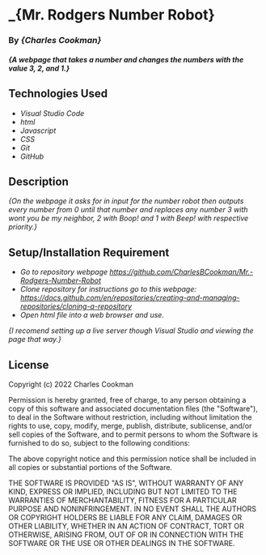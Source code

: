# _{Mr. Rodgers Number Robot}

### By _**{Charles Cookman}**_

#### _{A webpage that takes a number and changes the numbers with the value 3, 2, and 1.}_

## Technologies Used

* _Visual Studio Code_
* _html_
* _Javascript_
* _CSS_
* _Git_
* _GitHub_

## Description

_{On the webpage it asks for in input for the number robot then outputs every number from 0 until that number and replaces any number 3 with wont you be my neighbor, 2 with Boop! and 1 with Beep! with respective priority.}_

## Setup/Installation Requirement

* _Go to repository webpage https://github.com/CharlesBCookman/Mr.-Rodgers-Number-Robot_
* _Clone repository for instructions go to this webpage: https://docs.github.com/en/repositories/creating-and-managing-repositories/cloning-a-repository_
* _Open html file into a web browser and use._

_{I recomend setting up a live server though Visual Studio and viewing the page that way.}_

## License

Copyright (c) 2022 Charles Cookman

Permission is hereby granted, free of charge, to any person obtaining a copy
of this software and associated documentation files (the "Software"), to deal
in the Software without restriction, including without limitation the rights
to use, copy, modify, merge, publish, distribute, sublicense, and/or sell
copies of the Software, and to permit persons to whom the Software is
furnished to do so, subject to the following conditions:

The above copyright notice and this permission notice shall be included in all
copies or substantial portions of the Software.

THE SOFTWARE IS PROVIDED "AS IS", WITHOUT WARRANTY OF ANY KIND, EXPRESS OR
IMPLIED, INCLUDING BUT NOT LIMITED TO THE WARRANTIES OF MERCHANTABILITY,
FITNESS FOR A PARTICULAR PURPOSE AND NONINFRINGEMENT. IN NO EVENT SHALL THE
AUTHORS OR COPYRIGHT HOLDERS BE LIABLE FOR ANY CLAIM, DAMAGES OR OTHER
LIABILITY, WHETHER IN AN ACTION OF CONTRACT, TORT OR OTHERWISE, ARISING FROM,
OUT OF OR IN CONNECTION WITH THE SOFTWARE OR THE USE OR OTHER DEALINGS IN THE
SOFTWARE.
